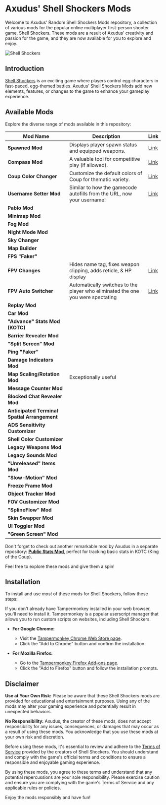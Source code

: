 # Axudus' Shell Shockers Mods

Welcome to Axudus' Random Shell Shockers Mods repository, a collection of various mods for the popular online multiplayer first-person shooter game, Shell Shockers. These mods are a result of Axudus' creativity and passion for the game, and they are now available for you to explore and enjoy.

![Shell Shockers](https://images-ext-2.discordapp.net/external/W9HXbsDGpkudL5VK1q415uYTACQlzmSjSMtGM2rLU1Y/https/www.shellshock.io/img/previewImage_shellShockers.jpg?width=1486&height=744)


## Introduction

[Shell Shockers](https://shellshock.io/) is an exciting game where players control egg characters in fast-paced, egg-themed battles. Axudus' Shell Shockers Mods add new elements, features, or changes to the game to enhance your gameplay experience.

## Available Mods

Explore the diverse range of mods available in this repository:

| Mod Name                                     | Description                                                                                                | Link                                                         |
|---------------------------------------------|------------------------------------------------------------------------------------------------------------|------------------------------------------------------------------|
| **Spawned Mod**                             | Displays player spawn status and equipped weapons.                                                        | [Link](https://github.com/CaptainCluck14/Random/blob/main/spawned_mod_with_guns.js)      |
| **Compass Mod**                             | A valuable tool for competitive play (if allowed).                                                       | [Link](https://github.com/CaptainCluck14/Random/blob/main/compass.js)                 |
| **Coup Color Changer**                      | Customize the default colors of Coup for thematic variety.                                                | [Link](https://github.com/CaptainCluck14/Random/blob/main/kotc_colors.js)              |
| **Username Setter Mod**                      | Similar to how the gamecode autofills from the URL, now your username!                                                | [Link](https://github.com/CaptainCluck14/Random/blob/main/username_setter.js)              |
| **Pablo Mod**                               |                                                                                                            |                                                                    |
| **Minimap Mod**                             |                                                                                                            |                                                                    |
| **Fog Mod**                                 |                                                                                                            |                                                                    |
| **Night Mode Mod**                          |                                                                                                            |                                                                    |
| **Sky Changer**                             |                                                                                                            |                                                                    |
| **Map Builder**                             |                                                                                                            |                                                                    |
| **FPS "Faker"**                             |                                                                                                            |                                                                    |
| **FPV Changes**                            | Hides name tag, fixes weapon clipping, adds reticle, & HP display                                                  | [Link](https://github.com/CaptainCluck14/Random/blob/main/changes_to_fpv.js)       |
| **FPV Auto Switcher**                      | Automatically switches to the player who eliminated the one you were spectating                   | [Link](https://github.com/CaptainCluck14/Random/blob/main/fpv_auto_switcher.js) |
| **Replay Mod**                              |                                                                                                            |                                                                    |
| **Car Mod**                                 |                                                                                                            |                                                                    |
| **"Advance" Stats Mod (KOTC)**              |                                                                                                            |                                                                    |
| **Barrier Revealer Mod**                   |                                                                                                            |                                                                    |
| **"Split Screen" Mod**                      |                                                                                                            |                                                                    |
| **Ping "Faker"**                           |                                                                                                            |                                                                    |
| **Damage Indicators Mod**                  |                                                                                                            |                                                                    |
| **Map Scaling/Rotation Mod**               | Exceptionally useful                                                                                      |                                                                    |
| **Message Counter Mod**                   |                                                                                                            |                                                                    |
| **Blocked Chat Revealer Mod**              |                                                                                                            |                                                                    |
| **Anticipated Terminal Spatial Arrangement** |                                                                                                            |                                                                    |
| **ADS Sensitivity Customizer**             |                                                                                                            |                                                                    |
| **Shell Color Customizer**                |                                                                                                            |                                                                    |
| **Legacy Weapons Mod**                    |                                                                                                            |                                                                    |
| **Legacy Sounds Mod**                     |                                                                                                            |                                                                    |
| **"Unreleased" Items Mod**                |                                                                                                            |                                                                    |
| **"Slow-Motion" Mod**                     |                                                                                                            |                                                                    |
| **Freeze Frame Mod**                      |                                                                                                            |                                                                    |
| **Object Tracker Mod**                    |                                                                                                            |                                                                    |
| **FOV Customizer Mod**                    |                                                                                                            |                                                                    |
| **"SplineFlow" Mod**                      |                                                                                                            |                                                                    |
| **Skin Swapper Mod**                      |                                                                                                            |                                                                    |
| **UI Toggler Mod**                        |                                                                                                            |                                                                    |
| **"Green Screen" Mod**                    |                                                                                                            |                                                                    |

Don't forget to check out another remarkable mod by Axudus in a separate repository: [**Public Stats Mod**](https://github.com/CaptainCluck14/public_stats_mod), perfect for tracking basic stats in KOTC (King of the Coup).

Feel free to explore these mods and give them a spin!



## Installation

To install and use *most* of these mods for Shell Shockers, follow these steps:

If you don't already have Tampermonkey installed in your web browser, you'll need to install it. Tampermonkey is a popular userscript manager that allows you to run custom scripts on websites, including Shell Shockers.

- **For Google Chrome:**
  - Visit the [Tampermonkey Chrome Web Store page](https://chrome.google.com/webstore/detail/tampermonkey/dhdgffkkebhmkfjojejmpbldmpobfkfo).
  - Click the "Add to Chrome" button and confirm the installation.

- **For Mozilla Firefox:**
  - Go to the [Tampermonkey Firefox Add-ons page](https://addons.mozilla.org/en-US/firefox/addon/tampermonkey/).
  - Click the "Add to Firefox" button and follow the installation prompts.
  
## Disclaimer

**Use at Your Own Risk:** Please be aware that these Shell Shockers mods are provided for educational and entertainment purposes. Using any of the mods may alter your gaming experience and potentially result in unexpected behaviors.

**No Responsibility:** Axudus, the creator of these mods, does not accept responsibility for any issues, consequences, or damages that may occur as a result of using these mods. You acknowledge that you use these mods at your own risk and discretion.

Before using these mods, it's essential to review and adhere to the [Terms of Service](https://bluewizard.com/terms/) provided by the creators of Shell Shockers. You should understand and comply with the game's official terms and conditions to ensure a responsible and enjoyable gaming experience.

By using these mods, you agree to these terms and understand that any potential repercussions are your sole responsibility. Please exercise caution and ensure you are complying with the game's Terms of Service and any applicable rules or policies.

Enjoy the mods responsibly and have fun!

